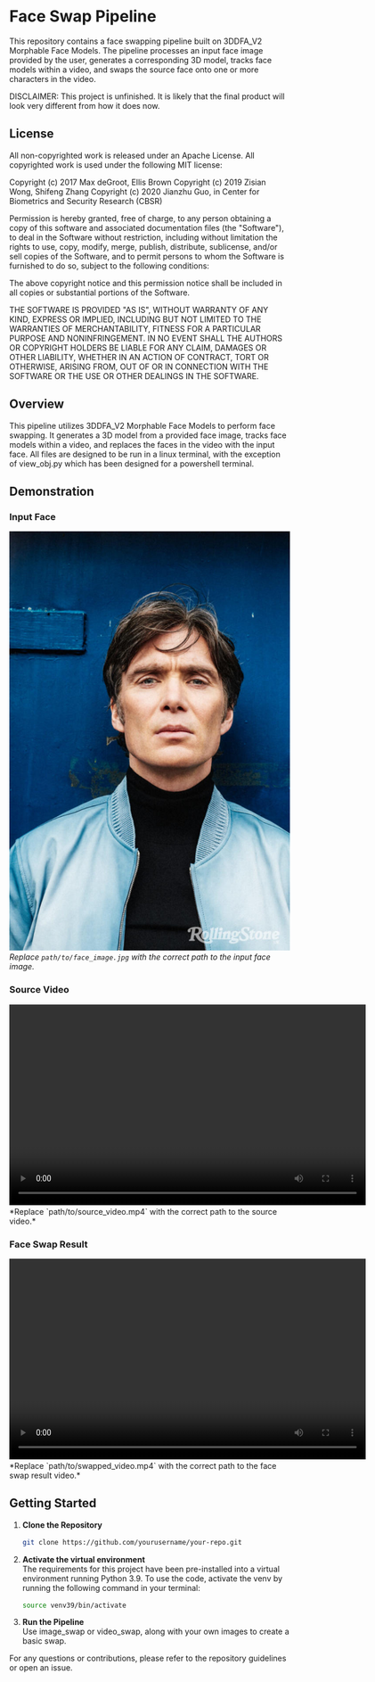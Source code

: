 
# Face Swap Pipeline

This repository contains a face swapping pipeline built on 3DDFA_V2 Morphable Face Models. The pipeline processes an input face image provided by the user, generates a corresponding 3D model, tracks face models within a video, and swaps the source face onto one or more characters in the video.

DISCLAIMER: This project is unfinished. It is likely that the final product will look very different from how it does now.

## License
All non-copyrighted work is released under an Apache License. All copyrighted work is used under the following MIT license:

Copyright (c) 2017 Max deGroot, Ellis Brown
Copyright (c) 2019 Zisian Wong, Shifeng Zhang
Copyright (c) 2020 Jianzhu Guo, in Center for Biometrics and Security Research (CBSR)

Permission is hereby granted, free of charge, to any person obtaining a copy
of this software and associated documentation files (the "Software"), to deal
in the Software without restriction, including without limitation the rights
to use, copy, modify, merge, publish, distribute, sublicense, and/or sell
copies of the Software, and to permit persons to whom the Software is
furnished to do so, subject to the following conditions:

The above copyright notice and this permission notice shall be included in all
copies or substantial portions of the Software.

THE SOFTWARE IS PROVIDED "AS IS", WITHOUT WARRANTY OF ANY KIND, EXPRESS OR
IMPLIED, INCLUDING BUT NOT LIMITED TO THE WARRANTIES OF MERCHANTABILITY,
FITNESS FOR A PARTICULAR PURPOSE AND NONINFRINGEMENT. IN NO EVENT SHALL THE
AUTHORS OR COPYRIGHT HOLDERS BE LIABLE FOR ANY CLAIM, DAMAGES OR OTHER
LIABILITY, WHETHER IN AN ACTION OF CONTRACT, TORT OR OTHERWISE, ARISING FROM,
OUT OF OR IN CONNECTION WITH THE SOFTWARE OR THE USE OR OTHER DEALINGS IN THE
SOFTWARE.


## Overview

This pipeline utilizes 3DDFA_V2 Morphable Face Models to perform face swapping. It generates a 3D model from a provided face image, tracks face models within a video, and replaces the faces in the video with the input face. All files are designed to be run in a linux terminal, with the exception of view_obj.py which has been designed for a powershell terminal.

## Demonstration

### Input Face

![Input Face](examples/inputs/cillian.jpg)  
*Replace `path/to/face_image.jpg` with the correct path to the input face image.*

### Source Video

<video width="640" height="360" controls>
  <source src="examples/inputs/severance.mp4" type="video/mp4">
  Your browser does not support the video tag.
</video>  
*Replace `path/to/source_video.mp4` with the correct path to the source video.*

### Face Swap Result

<video width="640" height="360" controls>
  <source src="examples/results/severance_cillian_swapped_corrected.mp4" type="video/mp4">
  Your browser does not support the video tag.
</video>  
*Replace `path/to/swapped_video.mp4` with the correct path to the face swap result video.*

## Getting Started

1. **Clone the Repository**
   ```bash
   git clone https://github.com/yourusername/your-repo.git
   ```
2. **Activate the virtual environment**  
   The requirements for this project have been pre-installed into a virtual environment running Python 3.9. To use the code, activate the venv by running the following command in your terminal:
   ```bash
   source venv39/bin/activate
   ```
4. **Run the Pipeline**  
   Use image_swap or video_swap, along with your own images to create a basic swap.

For any questions or contributions, please refer to the repository guidelines or open an issue.
```
